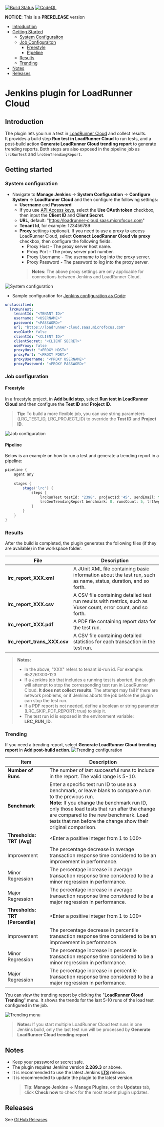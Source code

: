 [![Build Status](https://ci.jenkins.io/job/Plugins/job/loadrunner-cloud-plugin/job/main/badge/icon)](https://ci.jenkins.io/job/Plugins/job/loadrunner-cloud-plugin/job/main/)
[![CodeQL](https://github.com/jenkinsci/loadrunner-cloud-plugin/actions/workflows/codeql.yml/badge.svg)](https://github.com/jenkinsci/loadrunner-cloud-plugin/actions/workflows/codeql.yml)

**NOTICE**: This is a **PRERELEASE** version  

- [Introduction](#introduction)
- [Getting Started](#getting-started)
  - [System Configuraiton](#system-configuration)
  - [Job Configuraiton](#job-configuration)
    - [Freestyle](#freestyle)
    - [Pipeline](#pipeline)
  - [Results](#results)
  - [Trending](#trending)
- [Notes](#notes)
- [Releases](#releases)

# Jenkins plugin for LoadRunner Cloud

## Introduction

The plugin lets you run a test in [LoadRunner Cloud](https://admhelp.microfocus.com/lrc/en/Latest/Content/Storm/c_Getting_started.htm) and collect results.  
It provides a build step **Run test in LoadRunner Cloud** to run tests, and a post-build action **Generate LoadRunner Cloud trending report** to generate trending reports.
Both steps are also exposed in the pipeline job as `lrcRunTest` and `lrcGenTrendingReport`.

## Getting started

### System configuration
- Navigate to **Manage Jenkins** &rarr; **System Configuration** &rarr; **Configure System** &rarr; **LoadRunner Cloud** and then configure the following settings: 
  - **Username** and **Password**  
  - If you use [API Access keys](https://admhelp.microfocus.com/lrc/en/Latest/Content/Storm/Admin-APIAccess.htm), select the **Use OAuth token** checkbox, then input the **Client ID** and **Client Secret**.
  - **URL**, default: "https://loadrunner-cloud.saas.microfocus.com"
  - **Tenant Id**, for example: 123456789
  - **Proxy** settings (optional). If you need to use a proxy to access LoadRunner Cloud, select **Connect LoadRunner Cloud via proxy** checkbox, then configure the following fields.
    - Proxy Host	    - The proxy server host name.
    - Proxy Port	    - The proxy server port number.
    - Proxy Username	- The username to log into the proxy server.
    - Proxy Password	- The password to log into the proxy server.
    > **Notes**: The above proxy settings are only applicable for connections between Jenkins and LoadRunner Cloud.  

![System configuration](/images/system_config.png "LoadRunner Cloud")

- Sample configuration for 
[Jenkins configuration as Code](https://github.com/jenkinsci/configuration-as-code-plugin):  
```yaml
unclassified:
  lrcRunTest:
    tenantId: "<TENANT ID>"
    username: "<USERNAME>"
    password: "<PASSWORD>"
    url: "https://loadrunner-cloud.saas.microfocus.com"
    useOAuth: false
    clientId: "<CLIENT ID>"
    clientSecret: "<CLIENT SECRET>"
    useProxy: false
    proxyHost: "<PROXY HOST>"
    proxyPort: "<PROXY PORT>"
    proxyUsername: "<PROXY USERNAME>"
    proxyPassword: "<PROXY PASSWORD>"
```

### Job configuration

#### Freestyle
In a freestyle project, in **Add build step**, select **Run test in LoadRunner Cloud** and then configure the **Test ID** and **Project ID**.  
> **Tip:** To build a more flexible job, you can use string parameters (LRC_TEST_ID, LRC_PROJECT_ID) to override the **Test ID** and **Project ID**.  
     
![Job configuration](/images/job_config.png "Run test in LoadRunner Cloud")

#### Pipeline
Below is an example on how to run a test and generate a trending report in a pipeline:

```groovy
pipeline {
    agent any
    
    stages {
        stage('lrc') {    
            steps {
                lrcRunTest testId: "2398", projectId:'45', sendEmail: false
                lrcGenTrendingReport benchmark: 0, runsCount: 5, trtAvgThresholdImprovement: 5, trtAvgThresholdMajorRegression: 10, trtAvgThresholdMinorRegression: 5, trtPercentileThresholdImprovement: 5, trtPercentileThresholdMajorRegression: 10, trtPercentileThresholdMinorRegression: 5
            }
        }
    }
}
```
### Results

After the build is completed, the plugin generates the following files (if they are available) in the workspace folder.

| File                         | Description                                                                                                     |
|------------------------------|-----------------------------------------------------------------------------------------------------------------|
| **lrc_report_XXX.xml**       | A JUnit XML file containing basic information about the test run, such as name, status, duration, and so forth. |
| **lrc_report_XXX.csv**       | A CSV file containing detailed test run results with metrics, such as Vuser count, error count, and so forth.   |
| **lrc_report_XXX.pdf**       | A PDF file containing report data for the test run.                                                             |
| **lrc_report_trans_XXX.csv** | A CSV file containing detailed statistics for each transaction in the test run.                                 |

> **Notes:**  
> - In the above, "XXX" refers to tenant id-run id. For example: 652261300-123.
> - If a Jenkins job that includes a running test is aborted, the plugin will attempt to stop the corresponding test run in LoadRunner Cloud. **It does not collect results**. The attempt may fail if there are network problems, or if Jenkins aborts the job before the plugin can stop the test run.
> - If a PDF report is not needed, define a boolean or string parameter (LRC_SKIP_PDF_REPORT: true) to skip it.
> - The test run id is exposed in the environment variable: **LRC_RUN_ID**.

### Trending
If you need a trending report, select **Generate LoadRunner Cloud trending report** in **Add post-build action**.
![Trending configuration](/images/trending_config.png "Generate LoadRunner Cloud trending report")

| Item                             | Description                                                                                                                                                                                                                                                                                                         |
|----------------------------------|---------------------------------------------------------------------------------------------------------------------------------------------------------------------------------------------------------------------------------------------------------------------------------------------------------------------|
| **Number of Runs**               | The number of last successful runs to include in the report. The valid range is 5-10.                                                                                                                                                                                                                               |
| **Benchmark**                    | Enter a specific test run ID to use as a benchmark, or leave blank to compare a run to the previous run.<br/>**Note**: If you change the benchmark run ID, only those load tests that run after the change are compared to the new benchmark. Load tests that ran before the change show their original comparison. |
| **Thresholds: TRT (Avg)**        | <Enter a positive integer from 1 to 100>                                                                                                                                                                                                                                                                            |
| Improvement                      | The percentage decrease in average transaction response time considered to be an improvement in performance.                                                                                                                                                                                                        |
| Minor Regression                 | The percentage increase in average transaction response time considered to be a minor regression in performance.                                                                                                                                                                                                    |
| Major Regression                 | The percentage increase in average transaction response time considered to be a major regression in performance.                                                                                                                                                                                                    |
| **Thresholds: TRT (Percentile)** | <Enter a positive integer from 1 to 100>                                                                                                                                                                                                                                                                            |
| Improvement                      | The percentage decrease in percentile transaction response time considered to be an improvement in performance.                                                                                                                                                                                                     |
| Minor Regression                 | The percentage increase in percentile transaction response time considered to be a minor regression in performance.                                                                                                                                                                                                 |
| Major Regression                 | The percentage increase in percentile transaction response time considered to be a major regression in performance.                                                                                                                                                                                                 |

You can view the trending report by clicking the "**LoadRunner Cloud Trending**" menu. It shows the trends for the last 5-10 runs of the load test configured in the job. 

![Trending menu](/images/trending_menu.png "LoadRunner Cloud Trending menu")
> **Notes:** If you start multiple LoadRunner Cloud test runs in one Jenkins build, only the last test run will be processed by **Generate LoadRunner Cloud trending report**.

## Notes
- Keep your password or secret safe.
- The plugin requires Jenkins version **2.289.3** or above.
- It is recommended to use the latest Jenkins [**LTS**](https://get.jenkins.io/war-stable/) release.
- It is recommended to update the plugin to the latest version.
  > **Tip**: **Manage Jenkins** &rarr; **Manage Plugins**, on the **Updates** tab, click **Check now** to check for the most recent plugin updates.

## Releases
See [GitHub Releases](https://github.com/jenkinsci/loadrunner-cloud-plugin/releases)
